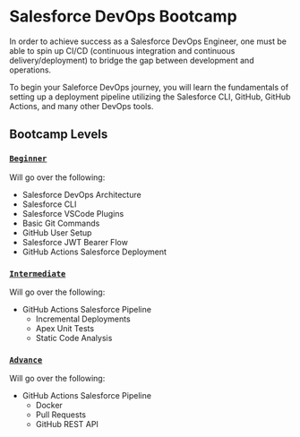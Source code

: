 # Salesforce DevOps Bootcamp

In order to achieve success as a Salesforce DevOps Engineer, one must be able to spin up CI/CD (continuous integration and continuous delivery/deployment) to bridge the gap between development and operations.

To begin your Saleforce DevOps journey, you will learn the fundamentals of setting up a deployment pipeline utilizing the Salesforce CLI, GitHub, GitHub Actions, and many other DevOps tools.
## Bootcamp Levels
### [`Beginner`](https://salesforce.quip.com/nAXvA46M3Iz8)
Will go over the following:
- Salesforce DevOps Architecture
- Salesforce CLI
- Salesforce VSCode Plugins
- Basic Git Commands
- GitHub User Setup
- Salesforce JWT Bearer Flow
- GitHub Actions Salesforce Deployment
### [`Intermediate`](https://salesforce.quip.com/Fih2AOH2AX6p)
Will go over the following:
- GitHub Actions Salesforce Pipeline
  - Incremental Deployments
  - Apex Unit Tests
  - Static Code Analysis
### [`Advance`](https://salesforce.quip.com/GaG5AvgsbpLx)
Will go over the following:
- GitHub Actions Salesforce Pipeline
  - Docker
  - Pull Requests
  - GitHub REST API

